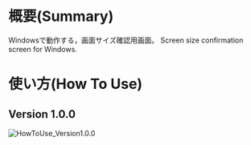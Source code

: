 # 概要(Summary)
Windowsで動作する，画面サイズ確認用画面。
Screen size confirmation screen for Windows.

# 使い方(How To Use)
## Version 1.0.0
![HowToUse_Version1.0.0](Publish/Version1.0.0/WindowSizeChecker/HowToUse.gif)